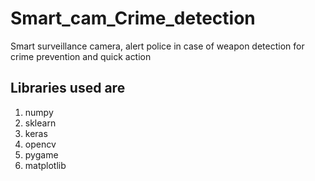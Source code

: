 # Smart_cam_Crime_detection
Smart surveillance camera, alert police in case of weapon detection for crime prevention and quick action

## Libraries used are 
1. numpy
1. sklearn
1. keras
1. opencv
1. pygame
1. matplotlib
